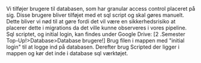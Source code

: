 Vi tilføjer brugere til databasen, som har granular access control placeret på sig.
Disse brugere bliver tilføjet med et sql script og skal gøres manuelt. 
Dette bliver vi nød til at gøre fordi det vil være en sikkerhedsrisiko at placerer dette i migrations da det ville kunne observeres i vores pipeline.
Sql scriptet, og initial login, kan findes under Google Drive: [2 .Semester Top-Up!>Database>Database brugere!]
Brug filen i mappen med "initial login" til at logge ind på databasen. Derefter brug Scripted der ligger i mappen og kør det inde i database sql værktøjet.
